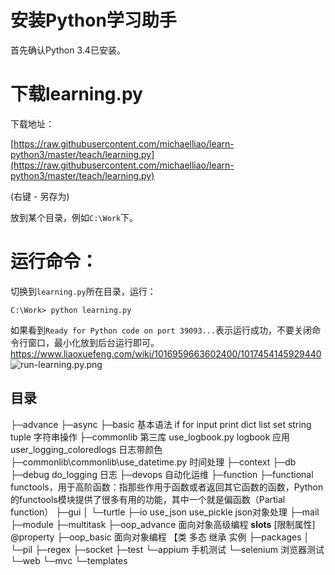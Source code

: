 # 安装Python学习助手

首先确认Python 3.4已安装。

# 下载learning.py

下载地址：

[https://raw.githubusercontent.com/michaelliao/learn-python3/master/teach/learning.py](https://raw.githubusercontent.com/michaelliao/learn-python3/master/teach/learning.py)

(右键 - 另存为)

放到某个目录，例如`C:\Work`下。

# 运行命令：

切换到`learning.py`所在目录，运行：

```
C:\Work> python learning.py
```

如果看到`Ready for Python code on port 39093...`表示运行成功，不要关闭命令行窗口，最小化放到后台运行即可。
https://www.liaoxuefeng.com/wiki/1016959663602400/1017454145929440
![run-learning.py.png](https://raw.githubusercontent.com/michaelliao/learn-python3/master/teach/run-learning.py.png)


## 目录
├─advance
├─async
├─basic       基本语法 if for input print  dict list set string tuple 字符串操作
├─commonlib   第三库 
            use_logbook.py logbook 应用
            user_logging_coloredlogs 日志带颜色
├─commonlib\commonlib\use_datetime.py  时间处理
├─context
├─db
├─debug
    do_logging 日志
├─devops  自动化运维
├─function
├─functional  functools，用于高阶函数：指那些作用于函数或者返回其它函数的函数，Python的functools模块提供了很多有用的功能，其中一个就是偏函数（Partial function）
├─gui
│  └─turtle
├─io
    use_json use_pickle  json对象处理
├─mail
├─module
├─multitask
├─oop_advance 面向对象高级编程 __slots__ [限制属性] @property
├─oop_basic  面向对象编程 【类  多态 继承  实例
├─packages
│  └─pil
├─regex
├─socket
├─test
    └─appium 手机测试
    └─selenium 浏览器测试
└─web
    └─mvc
        └─templates
